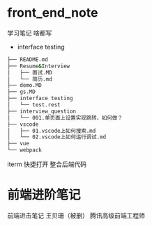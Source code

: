 # front_end_note
 学习笔记 啥都写
- interface testing
```bash
├── README.md
├── Resume&Interview
│   ├── 面试.MD
│   └── 简历.md
├── demo.MD
├── gs.MD
├── interface testing
│   └── test.rest
├── interview_question
│   └── 001.单页面上设置实现跳转，如何做？
├── vscode
│   ├── 01.vscode上如何搜索.md
│   └── 02.vscode上如何运行调试.md
├── vue
└── webpack
```

iterm 快捷打开
整合后端代码


# 前端进阶笔记
前端进击笔记
王贝珊（被删）  腾讯高级前端工程师